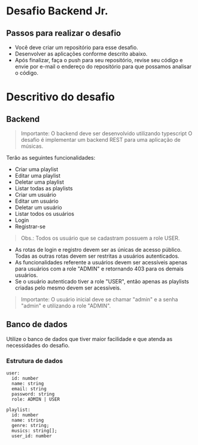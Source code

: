 # Desafio Backend Jr.

## Passos para realizar o desafio

- Você deve criar um repositório para esse desafio. 
- Desenvolver as aplicações conforme descrito abaixo.
- Após finalizar, faça o push para seu repositório, revise seu código e envie por e-mail o endereço do repositório para que possamos analisar o código.

# Descritivo do desafio

## Backend
> Importante: O backend deve ser desenvolvido utilizando typescript
O desafio é implementar um backend REST para uma aplicação de músicas.

Terão as seguintes funcionalidades:
  
  - Criar uma playlist
  - Editar uma playlist
  - Deletar uma playlist
  - Listar todas as playlists
  - Criar um usuário
  - Editar um usuário
  - Deletar um usuário
  - Listar todos os usuários
  - Login
  - Registrar-se

  > Obs.: Todos os usuário que se cadastram possuem a role USER.
  
 * As rotas de login e registro devem ser as únicas de acesso público. Todas as outras rotas devem ser restritas a usuários autenticados.
 * As funcionalidades referente a usuários devem ser acessíveis apenas para usuários com a role "ADMIN" e retornando 403 para os demais usuários.
 * Se o usuário autenticado tiver a role "USER", então apenas as playlists criadas pelo mesmo devem ser acessíveis.


> Importante: O usuário inicial deve se chamar "admin" e a senha "admin" e utilizando a role "ADMIN".

## Banco de dados

Utilize o banco de dados que tiver maior facilidade e que atenda as necessidades do desafio.

### Estrutura de dados
  ```
  user:
    id: number
    name: string
    email: string
    password: string
    role: ADMIN | USER
  ```

  ```
  playlist:
    id: number
    name: string
    genre: string;
    musics: string[];
    user_id: number
  ```
